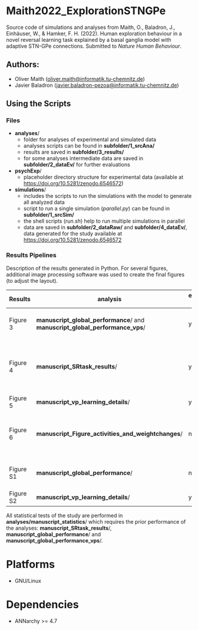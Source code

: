 # Maith2022_ExplorationSTNGPe

Source code of simulations and analyses from Maith, O., Baladron, J., Einhäuser, W., & Hamker, F. H. (2022). Human exploration behaviour in a novel reversal learning task explained by a basal ganglia model with adaptive STN-GPe connections. Submitted to *Nature Human Behaviour*.

## Authors:

* Oliver Maith (oliver.maith@informatik.tu-chemnitz.de)
* Javier Baladron (javier.baladron-pezoa@informatik.tu-chemnitz.de)

## Using the Scripts

### Files

- **analyses**/
  - folder for analyses of experimental and simulated data
  - analyses scripts can be found in **subfolder/1_srcAna/**
  - results are saved in **subfolder/3_results/**
  - for some analyses intermediate data are saved in **subfolder/2_dataEv/** for further evaluations
- **psychExp**/
  - placeholder directory structure for experimental data (available at https://doi.org/10.5281/zenodo.6546572)
- **simulations**/
  - includes the scripts to run the simulations with the model to generate all analyzed data
  - script to run a single simulation (*parallel.py*) can be found in **subfolder/1_srcSim/**
  - the shell scripts (*run.sh*) help to run multiple simulations in parallel
  - data are saved in **subfolder/2_dataRaw/** and **subfolder/4_dataEv/**, data generated for the study available at https://doi.org/10.5281/zenodo.6546572

### Results Pipelines

Description of the results generated in Python. For several figures, additional image processing software was used to create the final figures (to adjust the layout).

Results | analysis | experimental data | simulated data | simulations | comment
-|-|-|-|-|-
Figure 3 | **manuscript_global_performance**/ and **manuscript_global_performance_vps**/ | yes | yes | 60 simulations from **001e...**/ | arguments for function `plot_column`: `mode='scatter'` and `classic_plot=1` (only in **manuscript_global_performance**/)
Figure 4 | **manuscript_SRtask_results**/ | yes | yes | 60 simulations from **001e...**/ and **002e...**/ each |
Figure 5 | **manuscript_vp_learning_details**/ | yes | no | - |
Figure 6 | **manuscript_Figure_activities_and_weightchanges**/ | no | yes | a single simulation from **001e...**/ and **007a...**/ | various simulation times are set manually in the analysis (taken from the output file of the simulation), a change of the simulation used requires an adjustment of these times
Figure S1 | **manuscript_global_performance**/ | no | yes | 60 simulations from **001e...**/ | arguments for function `plot_column`: `classic_plot=0`
Figure S2 | **manuscript_vp_learning_details**/ | yes | no | - |

All statistical tests of the study are performed in **analyses/manuscript_statistics**/ which requires the prior performance of the analyses: **manuscript_SRtask_results**/, **manuscript_global_performance**/ and **manuscript_global_performance_vps**/.

# Platforms

* GNU/Linux

# Dependencies

* ANNarchy >= 4.7
